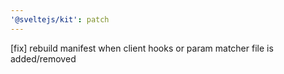 ```yaml
---
'@sveltejs/kit': patch
---
```


[fix] rebuild manifest when client hooks or param matcher file is added/removed
